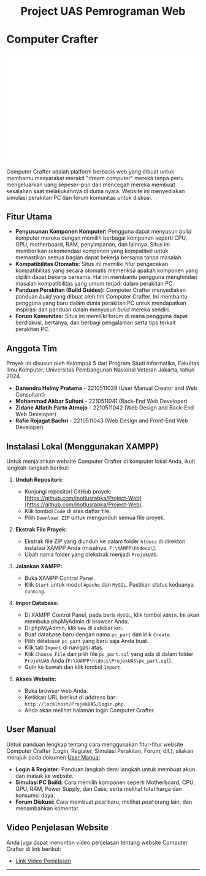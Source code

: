 <h1 align="center">Project UAS Pemrograman Web</h1>

# Computer Crafter

![Computer Crafter Logo](logo.png)

Computer Crafter adalah platform berbasis web yang dibuat untuk membantu masyarakat merakit "dream computer" mereka tanpa perlu mengeluarkan uang sepeser-pun dan mencegah mereka membuat kesalahan saat melakukannya di dunia nyata. Website ini menyediakan simulasi perakitan PC dan forum komunitas untuk diskusi.

## Fitur Utama

* **Penyusunan Komponen Komputer:** Pengguna dapat menyusun *build* komputer mereka dengan memilih berbagai komponen seperti CPU, GPU, motherboard, RAM, penyimpanan, dan lainnya. Situs ini memberikan rekomendasi komponen yang kompatibel untuk memastikan semua bagian dapat bekerja bersama tanpa masalah.
* **Kompatibilitas Otomatis:** Situs ini memiliki fitur pengecekan kompatibilitas yang secara otomatis memeriksa apakah komponen yang dipilih dapat bekerja bersama. Hal ini membantu pengguna menghindari masalah kompatibilitas yang umum terjadi dalam perakitan PC.
* **Panduan Perakitan (Build Guides):** Computer Crafter menyediakan panduan *build* yang dibuat oleh tim Computer Crafter. Ini membantu pengguna yang baru dalam dunia perakitan PC untuk mendapatkan inspirasi dan panduan dalam menyusun *build* mereka sendiri.
* **Forum Komunitas:** Situs ini memiliki forum di mana pengguna dapat berdiskusi, bertanya, dan berbagi pengalaman serta tips terkait perakitan PC.

## Anggota Tim

Proyek ini disusun oleh Kelompok 5 dari Program Studi Informatika, Fakultas Ilmu Komputer, Universitas Pembangunan Nasional Veteran Jakarta, tahun 2024.

* **Danendra Helmy Pratama** - 2210511039 (User Manual Creator and Web Consultant)
* **Mohammad Akbar Sultoni** - 2210511041 (Back-End Web Developer)
* **Zidane Alfatih Parto Atmojo** - 2210511042 (Web Design and Back-End Web Developer)
* **Rafie Rojagat Bachri** - 2210511043 (Web Design and Front-End Web Developer)

## Instalasi Lokal (Menggunakan XAMPP)

Untuk menjalankan website Computer Crafter di komputer lokal Anda, ikuti langkah-langkah berikut:

1.  **Unduh Repositori:**
    * Kunjungi repositori GitHub proyek: [https://github.com/inotlusrabka/Project-Web](https://github.com/inotlusrabka/Project-Web).
    * Klik tombol `Code` di atas daftar file.
    * Pilih `Download ZIP` untuk mengunduh semua file proyek.

2.  **Ekstrak File Proyek:**
    * Ekstrak file ZIP yang diunduh ke dalam folder `htdocs` di direktori instalasi XAMPP Anda (misalnya, `F:\XAMPP\htdocs\`).
    * Ubah nama folder yang diekstrak menjadi `ProjekUAS`.

3.  **Jalankan XAMPP:**
    * Buka XAMPP Control Panel.
    * Klik `Start` untuk modul `Apache` dan `MySQL`. Pastikan status keduanya `running`.

4.  **Impor Database:**
    * Di XAMPP Control Panel, pada baris `MySQL`, klik tombol `Admin`. Ini akan membuka phpMyAdmin di browser Anda.
    * Di phpMyAdmin, klik `New` di sidebar kiri.
    * Buat database baru dengan nama `pc_part` dan klik `Create`.
    * Pilih database `pc_part` yang baru saja Anda buat.
    * Klik tab `Import` di navigasi atas.
    * Klik `Choose File` dan pilih file `pc_part.sql` yang ada di dalam folder `ProjekUAS` Anda (`F:\XAMPP\htdocs\ProjekUAS\pc_part.sql`).
    * Gulir ke bawah dan klik tombol `Import`.

5.  **Akses Website:**
    * Buka browser web Anda.
    * Ketikkan URL berikut di address bar: `http://localhost/ProjekUAS/login.php`.
    * Anda akan melihat halaman login Computer Crafter.

## User Manual

Untuk panduan lengkap tentang cara menggunakan fitur-fitur website Computer Crafter (Login, Register, Simulasi Perakitan, Forum, dll.), silakan merujuk pada dokumen [User Manual](https://drive.google.com/file/d/1Sxj9ddsZXihxkiibYBOkZipV7Qcede93/view)
* **Login & Register:** Panduan langkah demi langkah untuk membuat akun dan masuk ke website.
* **Simulasi PC Build:** Cara memilih komponen seperti Motherboard, CPU, GPU, RAM, Power Supply, dan Case, serta melihat total harga dan konsumsi daya.
* **Forum Diskusi:** Cara membuat *post* baru, melihat *post* orang lain, dan menambahkan komentar.

## Video Penjelasan Website

Anda juga dapat menonton video penjelasan tentang website Computer Crafter di link berikut:
* [Link Video Penjelasan](https://youtu.be/SkJeHEc4EGo)

---
